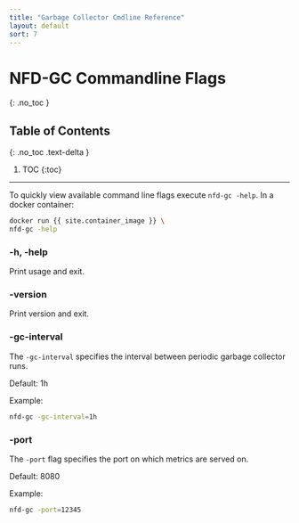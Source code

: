 ```yaml
---
title: "Garbage Collector Cmdline Reference"
layout: default
sort: 7
---
```


# NFD-GC Commandline Flags
{: .no_toc }

## Table of Contents
{: .no_toc .text-delta }

1. TOC
{:toc}

---

To quickly view available command line flags execute `nfd-gc -help`.
In a docker container:

```bash
docker run {{ site.container_image }} \
nfd-gc -help
```

### -h, -help

Print usage and exit.

### -version

Print version and exit.

### -gc-interval

The `-gc-interval` specifies the interval between periodic garbage collector runs.

Default: 1h

Example:

```bash
nfd-gc -gc-interval=1h
```

### -port

The `-port` flag specifies the port on which metrics are served on.

Default: 8080

Example:

```bash
nfd-gc -port=12345
```
